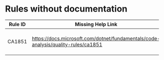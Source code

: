 # Rules without documentation

Rule ID | Missing Help Link | Title |
--------|-------------------|-------|
CA1851 | <https://docs.microsoft.com/dotnet/fundamentals/code-analysis/quality-rules/ca1851> | Do not guard 'Dictionary.Remove(key)' with 'Dictionary.ContainsKey(key)' |
